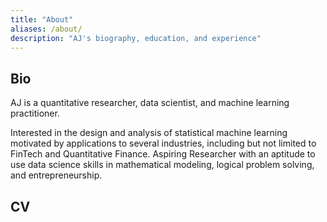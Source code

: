 ```yaml
---
title: "About"
aliases: /about/
description: "AJ's biography, education, and experience"
---
```

## Bio
AJ is a quantitative researcher, data scientist, and machine learning practitioner.

Interested in the design and analysis of statistical machine learning motivated by applications to several industries, including but not limited to FinTech and Quantitative Finance. Aspiring Researcher with an aptitude to use data science skills in mathematical modeling, logical problem solving, and entrepreneurship.

## CV
